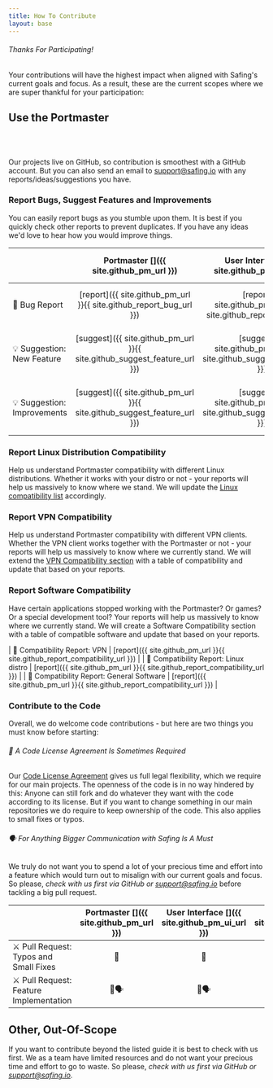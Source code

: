 ```yaml
---
title: How To Contribute
layout: base
---
```


###### Thanks For Participating!

Your contributions will have the highest impact when aligned with Safing's current goals and focus. As a result, these are the current scopes where we are super thankful for your participation:

## Use the Portmaster

<div class="notification-warning">
  <i class="fab fa-github" style="width:4em;font-size:2em;color:white;text-align:center;padding-top:0.2em;padding-right:0.5em;"></i>
  <p>
    Our projects live on GitHub, so contribution is smoothest with a GitHub account. But you can also send an email to <a href="mailto:support@safing.io">support@safing.io</a> with any reports/ideas/suggestions you have.
  </p>
</div>

### Report Bugs, Suggest Features and Improvements

You can easily report bugs as you stumble upon them. It is best if you quickly check other reports to prevent duplicates.
If you have any ideas we'd love to hear how you would improve things.

| | Portmaster []({{ site.github_pm_url }}) | User Interface []({{ site.github_pm_ui_url }}) | Packaging []({{ site.github_pm_packaging_url }}) |
|---|:---:|:---:|:---:|
| 🐞 Bug Report | [report]({{ site.github_pm_url }}{{ site.github_report_bug_url }}) | [report]({{ site.github_pm_ui_url }}{{ site.github_report_bug_url }}) | [report]({{ site.github_pm_packaging_url }}{{ site.github_report_bug_url }}) |
| 💡 Suggestion: New Feature | [suggest]({{ site.github_pm_url }}{{ site.github_suggest_feature_url }}) | [suggest]({{ site.github_pm_ui_url }}{{ site.github_suggest_feature_url }}) | [suggest]({{ site.github_pm_packaging_url }}{{ site.github_suggest_feature_url }}) |
| 💡 Suggestion: Improvements | [suggest]({{ site.github_pm_url }}{{ site.github_suggest_feature_url }}) | [suggest]({{ site.github_pm_ui_url }}{{ site.github_suggest_feature_url }}) | [suggest]({{ site.github_pm_packaging_url }}{{ site.github_suggest_feature_url }}) |

### Report Linux Distribution Compatibility

Help us understand Portmaster compatibility with different Linux distributions. Whether it works with your distro or not - your reports will help us massively to know where we stand. We will update the [Linux compatibility list](../install/linux#compatibility) accordingly.

### Report VPN Compatibility

Help us understand Portmaster compatibility with different VPN clients. Whether the VPN client works together with the Portmaster or not - your reports will help us massively to know where we currently stand. We will extend the [VPN Compatibility section](../install/status/vpn-compatibility) with a table of compatibility and update that based on your reports.

### Report Software Compatibility

Have certain applications stopped working with the Portmaster? Or games? Or a special development tool? Your reports will help us massively to know where we currently stand. We will create a Software Compatibility section with a table of compatible software and update that based on your reports.

| 📝 Compatibility Report: VPN | [report]({{ site.github_pm_url }}{{ site.github_report_compatibility_url }}) |
| 📝 Compatibility Report: Linux distro | [report]({{ site.github_pm_url }}{{ site.github_report_compatibility_url }}) |
| 📝 Compatibility Report: General Software | [report]({{ site.github_pm_url }}{{ site.github_report_compatibility_url }}) |

### Contribute to the Code

Overall, we do welcome code contributions - but here are two things you must know before starting:

###### 📑 A Code License Agreement Is Sometimes Required

Our [Code License Agreement](https://gist.github.com/Raphty/e22b3c028c7ec07d995b3882f63d7ebb) gives us full legal flexibility, which we require for our main projects.
The openness of the code is in no way hindered by this: Anyone can still fork and do whatever they want with the code according to its license.
But if you want to change something in our main repositories we do require to keep ownership of the code. This also applies to small fixes or typos.

###### 🗣 For Anything Bigger Communication with Safing Is A Must

We truly do not want you to spend a lot of your precious time and effort into a feature which would turn out to misalign with our current goals and focus. So please, *check with us first via GitHub or <support@safing.io>* before tackling a big pull request.

|   | Portmaster []({{ site.github_pm_url }}) | User Interface []({{ site.github_pm_ui_url }}) | Packaging []({{ site.github_pm_packaging_url }})  |
|---|:---:|:---:|:---:|
| ⚔️ Pull Request: Typos and Small Fixes | 📑 | 📑 |  |
| ⚔️ Pull Request: Feature Implementation |  📑🗣  | 📑🗣 |  🗣 |

<!-- ## Assist with Documentation and the Website

### Report Inaccuracies and Typos

We try to keep everything up-to-date - but when you find inaccurate information or typos it would be great if you could let us know!

### Suggest New Sections

Our Docs and Website are living projects. If you have ideas what we could add we are happy to hear from you!

|  | Documentation | Website |
|:---|:---:|:---:|
| Suggest a Feature | ✅ | ✅ |
| Bug Fix / Typo | ✅ | ✅ |

### Work On Features

|   Repository    |      Feature       |
|:----------------|:-------------------|
|   Website       |       ⚠️🗣          |
|      Docs       |       ⚠️🗣          | -->

## Other, Out-Of-Scope

If you want to contribute beyond the listed guide it is best to check with us first. We as a team have limited resources and do not want your precious time and effort to go to waste. So please, _check with us first via GitHub or <support@safing.io>_.

<!--
## Appendix: Cheat Sheet

<div class="notification-warning">
  <i class="fab fa-github" style="width:4em;font-size:2em;color:white;text-align:center;padding-top:0.2em;padding-right:0.5em;"></i>
  <p>
    Our projects live on GitHub, so contribution is smoothest with a GitHub account. But you can also send us an email to <a href="mailto:support@safing.io">support@safing.io</a> with any reports/ideas/suggestions you have.
  </p>
</div>

|   | Portmaster | User Interface | Packaging | Website | Docs |
|---|:---:|:---:|:---:|:---:|:---:|
|   Bug Report                           |         ✅           | ✅ | ✅ | ✅ | ✅ |
|   Suggestion: New Feature              |         ✅           | ✅ | ✅ | ✅ | ✅ |
|   Suggestion: Improvements             |         ✅           | ✅ | ✅ | ✅ | ✅ |
|   Compatibility Report: VPN            |         ✅           |  |  |  |  |
|   Compatibility Report: Linux distro   |         ✅           |  |  |  |  |
|   Compatibility Report: Software       |         ✅           |  |  |  |  |
|   Pull Request: Typos and Small Fixes  |        ⚠️📑         | ⚠️📑 | ✅ | ✅ | ✅ |
|   Pull Request: Feature Implementation |  ⚠️🗣 & ⚠️📑  | ⚠️🗣 & ⚠️📑 | ⚠️🗣 | ⚠️🗣 | ⚠️🗣 | -->
